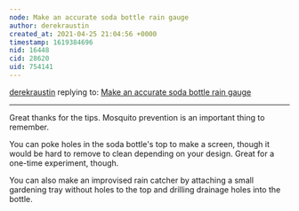 ```yaml
---
node: Make an accurate soda bottle rain gauge 
author: derekraustin
created_at: 2021-04-25 21:04:56 +0000
timestamp: 1619384696
nid: 16448
cid: 28620
uid: 754141
---
```




[derekraustin](../profile/derekraustin) replying to: [Make an accurate soda bottle rain gauge ](../notes/stevie/06-07-2018/accurate-soda-bottle-rain-gauge)

----
Great thanks for the tips. Mosquito prevention is an important thing to remember.

You can poke holes in the soda bottle's top to make a screen, though it would be hard to remove to clean depending on your design. Great for a one-time experiment, though.

You can also make an improvised rain catcher by attaching a small gardening tray without holes to the top and drilling drainage holes into the bottle.